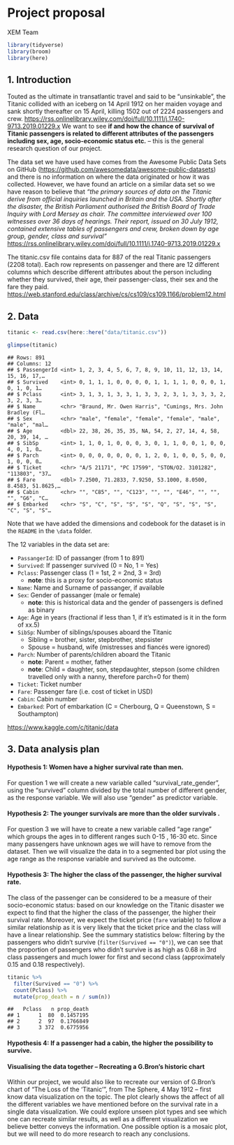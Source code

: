 Project proposal
================
XEM Team

``` r
library(tidyverse)
library(broom)
library(here)
```

## 1. Introduction

Touted as the ultimate in transatlantic travel and said to be
“unsinkable”, the Titanic collided with an iceberg on 14 April 1912 on
her maiden voyage and sank shortly thereafter on 15 April, killing 1502
out of 2224 passengers and crew.
<https://rss.onlinelibrary.wiley.com/doi/full/10.1111/j.1740-9713.2019.01229.x>
We want to see **if and how the chance of survival of Titanic passengers
is related to different attributes of the passengers including sex, age,
socio-economic status etc.** – this is the general research question of
our project.

The data set we have used have comes from the Awesome Public Data Sets
on GitHub (<https://github.com/awesomedata/awesome-public-datasets>) and
there is no information on where the data originated or how it was
collected. However, we have found an article on a similar data set so we
have reason to believe that *“the primary sources of data on the Titanic
derive from official inquiries launched in Britain and the USA. Shortly
after the disaster, the British Parliament authorised the British Board
of Trade Inquiry with Lord Mersey as chair. The committee interviewed
over 100 witnesses over 36 days of hearings. Their report, issued on 30
July 1912, contained extensive tables of passengers and crew, broken
down by age group, gender, class and survival”*
<https://rss.onlinelibrary.wiley.com/doi/full/10.1111/j.1740-9713.2019.01229.x>

The titanic.csv file contains data for 887 of the real Titanic
passengers (2208 total). Each row represents on passenger and there are
12 different columns which describe different attributes about the
person including whether they survived, their age, their
passenger-class, their sex and the fare they paid.
<https://web.stanford.edu/class/archive/cs/cs109/cs109.1166/problem12.html>

## 2. Data

``` r
titanic <- read.csv(here::here("data/titanic.csv"))

glimpse(titanic)
```

    ## Rows: 891
    ## Columns: 12
    ## $ PassengerId <int> 1, 2, 3, 4, 5, 6, 7, 8, 9, 10, 11, 12, 13, 14, 15, 16, 17,…
    ## $ Survived    <int> 0, 1, 1, 1, 0, 0, 0, 0, 1, 1, 1, 1, 0, 0, 0, 1, 0, 1, 0, 1…
    ## $ Pclass      <int> 3, 1, 3, 1, 3, 3, 1, 3, 3, 2, 3, 1, 3, 3, 3, 2, 3, 2, 3, 3…
    ## $ Name        <chr> "Braund, Mr. Owen Harris", "Cumings, Mrs. John Bradley (Fl…
    ## $ Sex         <chr> "male", "female", "female", "female", "male", "male", "mal…
    ## $ Age         <dbl> 22, 38, 26, 35, 35, NA, 54, 2, 27, 14, 4, 58, 20, 39, 14, …
    ## $ SibSp       <int> 1, 1, 0, 1, 0, 0, 0, 3, 0, 1, 1, 0, 0, 1, 0, 0, 4, 0, 1, 0…
    ## $ Parch       <int> 0, 0, 0, 0, 0, 0, 0, 1, 2, 0, 1, 0, 0, 5, 0, 0, 1, 0, 0, 0…
    ## $ Ticket      <chr> "A/5 21171", "PC 17599", "STON/O2. 3101282", "113803", "37…
    ## $ Fare        <dbl> 7.2500, 71.2833, 7.9250, 53.1000, 8.0500, 8.4583, 51.8625,…
    ## $ Cabin       <chr> "", "C85", "", "C123", "", "", "E46", "", "", "", "G6", "C…
    ## $ Embarked    <chr> "S", "C", "S", "S", "S", "Q", "S", "S", "S", "C", "S", "S"…

Note that we have added the dimensions and codebook for the dataset is
in the `README` in the `\data` folder.

The 12 variables in the data set are:

-   `PassangerId`: ID of passanger (from 1 to 891)
-   `Survived`: If passenger survived (0 = No, 1 = Yes)
-   `Pclass`: Passenger class (1 = 1st, 2 = 2nd, 3 = 3rd)
    -   **note**: this is a proxy for socio-economic status
-   `Name`: Name and Surname of passanger, if available
-   `Sex`: Gender of passanger (male or female)
    -   **note**: this is historical data and the gender of passengers
        is defined as binary
-   `Age`: Age in years (fractional if less than 1, if it’s estimated is
    it in the form of xx.5)
-   `SibSp`: Number of siblings/spouses aboard the Titanic
    -   Sibling = brother, sister, stepbrother, stepsister
    -   Spouse = husband, wife (mistresses and fiancés were ignored)
-   `Parch`: Number of parents/children aboard the Titanic
    -   **note**: Parent = mother, father
    -   **note**: Child = daughter, son, stepdaughter, stepson (some
        children travelled only with a nanny, therefore parch=0 for
        them)
-   `Ticket`: Ticket number
-   `Fare`: Passenger fare (i.e. cost of ticket in USD)
-   `Cabin`: Cabin number
-   `Embarked`: Port of embarkation (C = Cherbourg, Q = Queenstown, S =
    Southampton)

<https://www.kaggle.com/c/titanic/data>

## 3. Data analysis plan

#### Hypothesis 1: Women have a higher survival rate than men.

For question 1 we will create a new variable called
“survival\_rate\_gender”, using the “survived” column divided by the
total number of different gender, as the response variable. We will also
use “gender” as predictor variable.

#### Hypothesis 2: The younger survivals are more than the older survivals .

For question 3 we will have to create a new variable called “age range”
which groups the ages in to different ranges such 0-15 , 16-30 etc.
Since many passengers have unknown ages we will have to remove from the
dataset. Then we will visualize the data in to a segmented bar plot
using the age range as the response variable and survived as the
outcome.

#### Hypothesis 3: The higher the class of the passenger, the higher survival rate.

The class of the passenger can be considered to be a measure of their
socio-economic status: based on our knowledge on the Titanic disaster we
expect to find that the higher the class of the passenger, the higher
their survival rate. Moreover, we expect the ticket price (`fare`
variable) to follow a similar relationship as it is very likely that the
ticket price and the class will have a linear relationship. See the
summary statistics below: filtering by the passengers who didn’t survive
(`filter(Survived == "0")`), we can see that the proportion of
passengers who didn’t survive is as high as 0.68 in 3rd class passengers
and much lower for first and second class (approximately 0.15 and 0.18
respectively).

``` r
titanic %>%
  filter(Survived == "0") %>%
  count(Pclass) %>%
  mutate(prop_death = n / sum(n)) 
```

    ##   Pclass   n prop_death
    ## 1      1  80  0.1457195
    ## 2      2  97  0.1766849
    ## 3      3 372  0.6775956

#### Hypothesis 4: If a passenger had a cabin, the higher the possibility to survive.

#### Visualising the data together – Recreating a G.Bron’s historic chart

Within our project, we would also like to recreate our version of
G.Bron’s chart of “The Loss of the ‘Titanic’”, from The Sphere, 4 May
1912 – first know data visualization on the topic. The plot clearly
shows the affect of all the different variables we have mentioned before
on the survival rate in a single data visualization. We could explore
unseen plot types and see which one can recreate similar results, as
well as a different visualization we believe better conveys the
information. One possible option is a mosaic plot, but we will need to
do more research to reach any conclusions.
